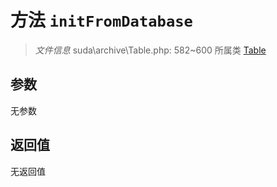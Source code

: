 # 方法 `initFromDatabase`

> *文件信息* suda\archive\Table.php: 582~600
> 所属类 [Table](../Table.md)




## 参数


无参数


## 返回值

无返回值
